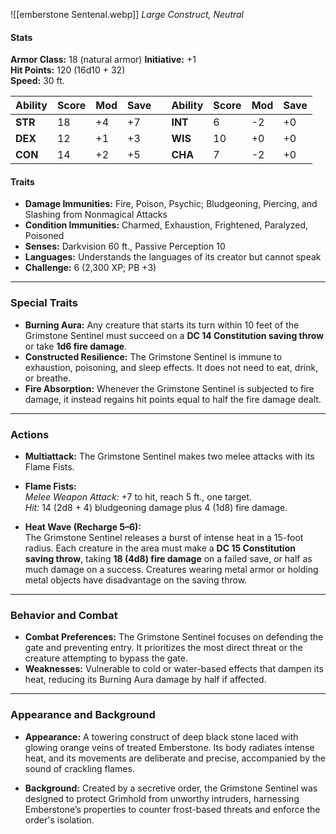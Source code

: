 ![[emberstone Sentenal.webp]]
*Large Construct, Neutral*

#### Stats

**Armor Class:** 18 (natural armor)                                       **Initiative:** +1  
**Hit Points:** 120 (16d10 + 32)  
**Speed:** 30 ft.

| **Ability** | **Score** | **Mod** | **Save** |     | **Ability** | **Score** | **Mod** | **Save** |
|-------------|-----------|---------|----------|-----|-------------|-----------|---------|----------|
| **STR**     | 18        | +4      | +7       |     | **INT**     | 6         | -2      | +0       |
| **DEX**     | 12        | +1      | +3       |     | **WIS**     | 10        | +0      | +0       |
| **CON**     | 14        | +2      | +5       |     | **CHA**     | 7         | -2      | +0       |

#### Traits

- **Damage Immunities:** Fire, Poison, Psychic; Bludgeoning, Piercing, and Slashing from Nonmagical Attacks  
- **Condition Immunities:** Charmed, Exhaustion, Frightened, Paralyzed, Poisoned  
- **Senses:** Darkvision 60 ft., Passive Perception 10  
- **Languages:** Understands the languages of its creator but cannot speak  
- **Challenge:** 6 (2,300 XP; PB +3)

---

### Special Traits

- **Burning Aura:** Any creature that starts its turn within 10 feet of the Grimstone Sentinel must succeed on a **DC 14 Constitution saving throw** or take **1d6 fire damage**.  
- **Constructed Resilience:** The Grimstone Sentinel is immune to exhaustion, poisoning, and sleep effects. It does not need to eat, drink, or breathe.  
- **Fire Absorption:** Whenever the Grimstone Sentinel is subjected to fire damage, it instead regains hit points equal to half the fire damage dealt.  

---

### Actions

- **Multiattack:** The Grimstone Sentinel makes two melee attacks with its Flame Fists.  

- **Flame Fists:**  
  *Melee Weapon Attack:* +7 to hit, reach 5 ft., one target.  
  *Hit:* 14 (2d8 + 4) bludgeoning damage plus 4 (1d8) fire damage.  

- **Heat Wave (Recharge 5–6):**  
  The Grimstone Sentinel releases a burst of intense heat in a 15-foot radius. Each creature in the area must make a **DC 15 Constitution saving throw**, taking **18 (4d8) fire damage** on a failed save, or half as much damage on a success. Creatures wearing metal armor or holding metal objects have disadvantage on the saving throw.  

---

### Behavior and Combat

- **Combat Preferences:** The Grimstone Sentinel focuses on defending the gate and preventing entry. It prioritizes the most direct threat or the creature attempting to bypass the gate.  
- **Weaknesses:** Vulnerable to cold or water-based effects that dampen its heat, reducing its Burning Aura damage by half if affected.  

---

### Appearance and Background

- **Appearance:** A towering construct of deep black stone laced with glowing orange veins of treated Emberstone. Its body radiates intense heat, and its movements are deliberate and precise, accompanied by the sound of crackling flames. 

- **Background:** Created by a secretive order, the Grimstone Sentinel was designed to protect Grimhold from unworthy intruders, harnessing Emberstone’s properties to counter frost-based threats and enforce the order's isolation.
